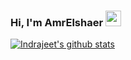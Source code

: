 ### Hi, I'm AmrElshaer <img src="https://media.giphy.com/media/hvRJCLFzcasrR4ia7z/giphy.gif" width="25px">

<!-- ❔❔❔❔ means username in below README.md -->
<!-- Also feel free to update second URL to any URL -->
[![Indrajeet's github stats](https://github-readme-stats.vercel.app/api?username=AmrElshaer&count_private=true&include_all_commits=true&theme=radical)](https://google.com)


